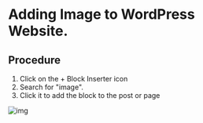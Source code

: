 # Adding Image to WordPress Website.

## Procedure

1. Click on the + Block Inserter icon
2. Search for "image".
3. Click it to add the block to the post or page

![img](https://github.com/shishirraven/wpguide/assets/41319687/0621fb36-29f7-4eb6-9deb-7b04fa681994)
